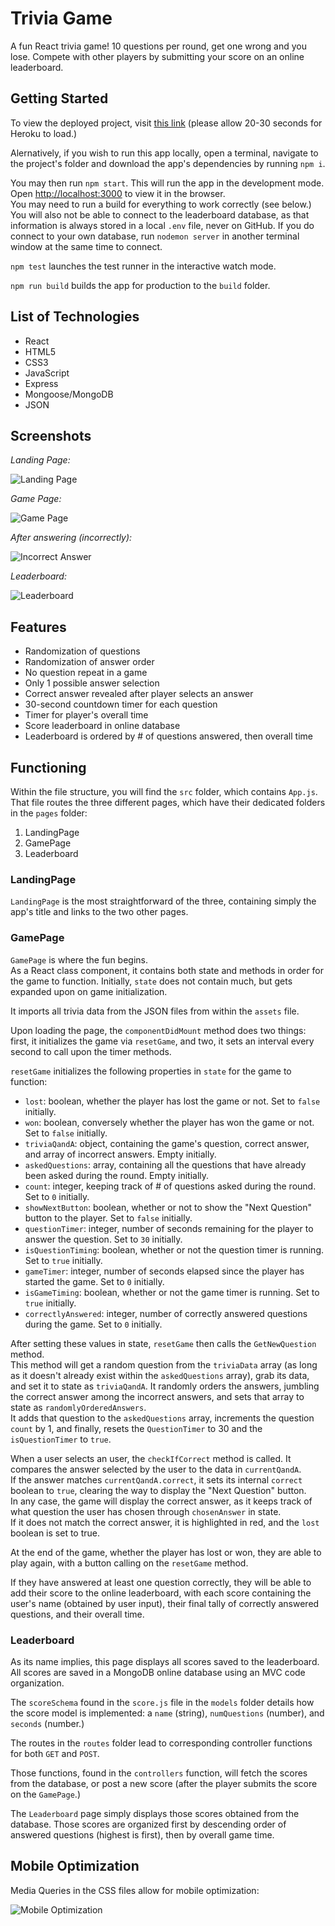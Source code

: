 # Trivia Game

A fun React trivia game! 10 questions per round, get one wrong and you lose. Compete with other players by submitting your score on an online leaderboard.

## Getting Started

To view the deployed project, visit [this link](https://trivia-tandem.herokuapp.com/) (please allow 20-30 seconds for Heroku to load.)

Alernatively, if you wish to run this app locally, open a terminal, navigate to the project's folder and download the app's dependencies by running `npm i`.

You may then run `npm start`. This will run the app in the development mode.\
Open [http://localhost:3000](http://localhost:3000) to view it in the browser.\
You may need to run a build for everything to work correctly (see below.)\
You will also not be able to connect to the leaderboard database, as that information is always stored in a local `.env` file, never on GitHub. If you do connect to your own database, run `nodemon server` in another terminal window at the same time to connect.

`npm test` launches the test runner in the interactive watch mode.

`npm run build` builds the app for production to the `build` folder.

## List of Technologies

* React
* HTML5
* CSS3
* JavaScript
* Express
* Mongoose/MongoDB
* JSON

## Screenshots

*Landing Page:*

![Landing Page](https://i.imgur.com/VHOyrGV.jpg)


*Game Page:*

![Game Page](https://i.imgur.com/i8Alac9.jpg)


*After answering (incorrectly):*

![Incorrect Answer](https://i.imgur.com/7wQCPS1.png)


*Leaderboard:*

![Leaderboard](https://i.imgur.com/yI1FJh4.png)

## Features

* Randomization of questions
* Randomization of answer order
* No question repeat in a game
* Only 1 possible answer selection
* Correct answer revealed after player selects an answer
* 30-second countdown timer for each question
* Timer for player's overall time 
* Score leaderboard in online database
* Leaderboard is ordered by # of questions answered, then overall time

## Functioning

Within the file structure, you will find the `src` folder, which contains `App.js`. That file routes the three different pages, which have their dedicated folders in the `pages` folder:

1. LandingPage
2. GamePage
3. Leaderboard

### LandingPage

`LandingPage` is the most straightforward of the three, containing simply the app's title and links to the two other pages.

### GamePage

`GamePage` is where the fun begins.\
As a React class component, it contains both state and methods in order for the game to function. Initially, `state` does not contain much, but gets expanded upon on game initialization.

It imports all trivia data from the JSON files from within the `assets` file.

Upon loading the page, the `componentDidMount` method does two things: first, it initializes the game via `resetGame`, and two, it sets an interval every second to call upon the timer methods.

`resetGame` initializes the following properties in `state` for the game to function:

* `lost`: boolean, whether the player has lost the game or not. Set to `false` initially.
* `won`: boolean, conversely whether the player has won the game or not. Set to `false` initially.
* `triviaQandA`: object, containing the game's question, correct answer, and array of incorrect answers. Empty initially.
* `askedQuestions`: array, containing all the questions that have already been asked during the round. Empty initially.
* `count`: integer, keeping track of # of questions asked during the round. Set to `0` initially.
* `showNextButton`: boolean, whether or not to show the "Next Question" button to the player. Set to `false` initially.
* `questionTimer`: integer, number of seconds remaining for the player to answer the question. Set to `30` initially.
* `isQuestionTiming`: boolean, whether or not the question timer is running. Set to `true` initially.
* `gameTimer`: integer, number of seconds elapsed since the player has started the game. Set to `0` initially.
* `isGameTiming`: boolean, whether or not the game timer is running. Set to `true` initially.
* `correctlyAnswered`: integer, number of correctly answered questions during the game. Set to `0` initially.

After setting these values in state, `resetGame` then calls the `GetNewQuestion` method.\
This method will get a random question from the `triviaData` array (as long as it doesn't already exist within the `askedQuestions` array), grab its data, and set it to state as `triviaQandA`. It randomly orders the answers, jumbling the correct answer among the incorrect answers, and sets that array to state as `randomlyOrderedAnswers`.\
It adds that question to the `askedQuestions` array, increments the question `count` by 1, and finally, resets the `QuestionTimer` to 30 and the `isQuestionTimer` to `true`.

When a user selects an user, the `checkIfCorrect` method is called. It compares the answer selected by the user to the data in `currentQandA`. \
If the answer matches `currentQandA.correct`, it sets its internal `correct` boolean to `true`, clearing the way to display the "Next Question" button. \
In any case, the game will display the correct answer, as it keeps track of what question the user has chosen through `chosenAnswer` in state. \
If it does not match the correct answer, it is highlighted in red, and the `lost` boolean is set to true.

At the end of the game, whether the player has lost or won, they are able to play again, with a button calling on the `resetGame` method.

If they have answered at least one question correctly, they will be able to add their score to the online leaderboard, with each score containing the user's name (obtained by user input), their final tally of correctly answered questions, and their overall time.

### Leaderboard

As its name implies, this page displays all scores saved to the leaderboard. All scores are saved in a MongoDB online database using an MVC code organization. 

The `scoreSchema` found in the `score.js` file in the `models` folder details how the score model is implemented: a `name` (string), `numQuestions` (number), and `seconds` (number.)

The routes in the `routes` folder lead to corresponding controller functions for both `GET` and `POST`.

Those functions, found in the `controllers` function, will fetch the scores from the database, or post a new score (after the player submits the score on the `GamePage`.)

The `Leaderboard` page simply displays those scores obtained from the database. Those scores are organized first by descending order of answered questions (highest is first), then by overall game time.


## Mobile Optimization

Media Queries in the CSS files allow for mobile optimization:

![Mobile Optimization](https://i.imgur.com/9UXh6jv.png)





